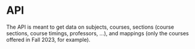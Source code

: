 # API

The API is meant to get data on subjects, courses, sections (course sections, course timings, professors, ...), and mappings (only the courses offered in Fall 2023, for example).